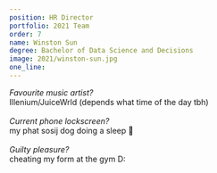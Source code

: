 ```yaml
---
position: HR Director
portfolio: 2021 Team
order: 7
name: Winston Sun
degree: Bachelor of Data Science and Decisions
image: 2021/winston-sun.jpg
one_line:
---
```

*Favourite music artist?*
<br>
Illenium/JuiceWrld (depends what time of the day tbh)
<br><br>
*Current phone lockscreen?*
<br>
my phat sosij dog doing a sleep 💜
<br><br>
*Guilty pleasure?*
<br>
cheating my form at the gym D: